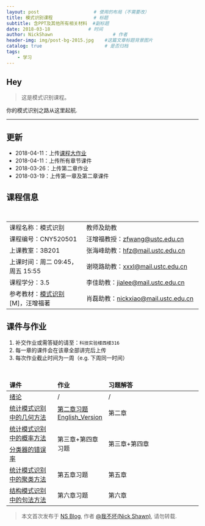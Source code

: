 ```yaml
---
layout: post                    # 使用的布局（不需要改）
title: 模式识别课程               # 标题 
subtitle: 含PPT及其他所有相关材料  #副标题
date: 2018-03-18              # 时间
author: NickShawn                      # 作者
header-img: img/post-bg-2015.jpg    #这篇文章标题背景图片
catalog: true                       # 是否归档
tags:
    - 学习
---
```


## Hey
>这是模式识别课程。

你的模式识别之路从这里起航.

***

## 更新
* 2018-04-11：上传<a href="http://item.jd.com/10339634.html" target="_blank">课程大作业</a>
* 2018-04-11：上传所有章节课件
* 2018-03-26：上传第二章作业
* 2018-03-19：上传第一章及第二章课件


## 课程信息
<table class="table table-striped table-bordered text-center">
    <tbody>
        <tr>
            <td width="40%">课程名称：模式识别
            </td>
            <td>教师及助教</td>
        </tr>
        <tr>
            <td>课程编号：CNY520501</td>
            <td>汪增福教授：<a title="" href="mailto:zfwang@ustc.edu.cn">zfwang@ustc.edu.cn</a></td>
        </tr>
        <tr>
            <td>上课教室：3B201</td>
            <td>张海峰助教：<a title="" href="mailto:hfz@ustc.edu.cn">hfz@mail.ustc.edu.cn</a></td>
        </tr>
        <tr>
            <td>上课时间：周二 09:45，周五 15:55</td>
            <td>谢晓路助教：<a title="" href="mailto:xxxl@mail.ustc.edu.cn">xxxl@mail.ustc.edu.cn</a></td>
        </tr>
        <tr>
            <td>课程学分：3.5</td>
            <td>李佳助教：<a title="" href="mailto:jialee@mail.ustc.edu.cn">jialee@mail.ustc.edu.cn</a></td>
        </tr>
        <tr>
            <td>参考教材：<a title="模式识别" href="http://item.jd.com/10339634.html" target="_blank">模式识别</a>[M]，汪增福著</td>
            <td>肖磊助教：<a title="" href="mailto:nickxiao@mail.ustc.edu.cn">nickxiao@mail.ustc.edu.cn</a></td>
        </tr>
    </tbody>
</table>


## 课件与作业
1. 补交作业或需答疑的请至：`科技实验楼西楼316`
2. 每一章的课件会在该章全部讲完后上传
3. 每次作业截止时间为一周（e.g. 下周同一时间）
<table class="table table-hover table-bordered text-center" >
    <thead>
        <tr class="active">
            <td width="25%"><span style="font-weight: bold;">课件</span></td>
            <td width="25%"><span style="font-weight: bold;">作业</span></td>
            <td><span style="font-weight: bold;">习题解答</span></td>
        </tr>
    </thead>
    <tbody>
        <tr>
            <td><a href="https://nickshawn.top/files/chapter1.pdf" target="_blank" rel="nofollow">绪论</a></td>
            <td>/</td>
            <td>/</td>
        </tr>
        <tr>
            <td rowspan="1" style="vertical-align:middle"><a href="https://nickshawn.top/files/chapter2.pdf" target="_blank" rel="nofollow">统计模式识别中的几何方法</a></td>
            <td rowspan="1" style="vertical-align:middle"><a href="https://nickshawn.top/files/作业2.pdf" target="_blank" rel="nofollow">第二章习题</a><br><a href="https://nickshawn.top/files/homework2.pdf" target="_blank" rel="nofollow">English_Version</a></td>
            <td rowspan="1" style="vertical-align:middle">第二章</td>
        </tr>
        <tr>
            <td rowspan="1" style="vertical-align:middle"><a href="https://nickshawn.top/files/chapter3.pdf" target="_blank" rel="nofollow">统计模式识别中的概率方法</a></td>
            <td rowspan="2" style="vertical-align:middle">第三章+第四章习题</td>
            <td rowspan="2" style="vertical-align:middle">第三章+第四章</td>
        </tr>
        <tr>
            <td><a href="https://nickshawn.top/files/chapter4.pdf" target="_blank" rel="nofollow">分类器的错误率</a></td>
        </tr>
        <tr>
            <td rowspan="1" style="vertical-align:middle"><a href="https://nickshawn.top/files/chapter5.pdf" target="_blank" rel="nofollow">统计模式识别中的聚类方法</a></td>
            <td rowspan="1" style="vertical-align:middle">第五章习题</td>
            <td rowspan="1" style="vertical-align:middle">第五章</td>
        </tr>
        <tr>
            <td rowspan="1" style="vertical-align:middle"><a href="https://nickshawn.top/files/chapter6.pdf" target="_blank" rel="nofollow">结构模式识别中的句法方法</a></td>
            <td rowspan="1" style="vertical-align:middle">第六章习题</td>
            <td rowspan="1" style="vertical-align:middle">第六章</td>
        </tr>
    </tbody>
</table>


> 本文首次发布于 [NS Blog](http://nickshawn.github.io), 作者 [@我不坏(Nick Shawn)](http://github.com/NickShawn), 请勿转载.
